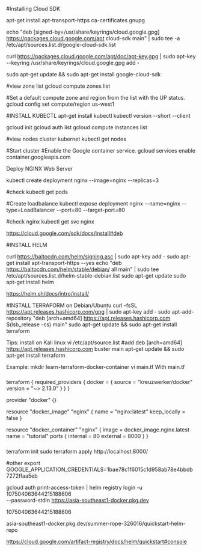 #Installing Cloud SDK

apt-get install apt-transport-https ca-certificates gnupg

echo "deb [signed-by=/usr/share/keyrings/cloud.google.gpg] https://packages.cloud.google.com/apt cloud-sdk main" | sudo tee -a /etc/apt/sources.list.d/google-cloud-sdk.list

curl https://packages.cloud.google.com/apt/doc/apt-key.gpg | sudo apt-key --keyring /usr/share/keyrings/cloud.google.gpg add -

sudo apt-get update && sudo apt-get install google-cloud-sdk

#view zone list
gcloud compute zones list

#Set a default compute zone and region from the list with the UP status.
gcloud config set compute/region us-west1

#INSTALL KUBECTL
apt-get install kubectl
kubectl version --short --client

gcloud init 
gcloud auth list
gcloud compute instances list

#view nodes cluster kubernet
kubectl get nodes

#Start cluster
#Enable the Google container service.
gcloud services enable container.googleapis.com


Deploy NGINX Web Server

kubectl create deployment nginx --image=nginx --replicas=3

#check
kubectl get pods

#Create loadbalance
kubectl expose deployment nginx --name=nginx --type=LoadBalancer --port=80 --target-port=80

#check nginx
kubectl get svc nginx

https://cloud.google.com/sdk/docs/install#deb

#INSTALL HELM

curl https://baltocdn.com/helm/signing.asc | sudo apt-key add -
sudo apt-get install apt-transport-https --yes
echo "deb https://baltocdn.com/helm/stable/debian/ all main" | sudo tee /etc/apt/sources.list.d/helm-stable-debian.list
sudo apt-get update
sudo apt-get install helm

https://helm.sh/docs/intro/install/


#INSTALL TERRAFORM on Debian/Ubuntu
curl -fsSL https://apt.releases.hashicorp.com/gpg | sudo apt-key add -
sudo apt-add-repository "deb [arch=amd64] https://apt.releases.hashicorp.com $(lsb_release -cs) main"
sudo apt-get update && sudo apt-get install terraform

Tips: install on Kali linux
vi /etc/apt/source.list
#add
deb [arch=amd64] https://apt.releases.hashicorp.com buster main
apt-get update && sudo apt-get install terraform

Example:
mkdir learn-terraform-docker-container
vi main.tf
With main.tf
#####
terraform {
  required_providers {
    docker = {
      source  = "kreuzwerker/docker"
      version = "~> 2.13.0"
    }
  }
}

provider "docker" {}

resource "docker_image" "nginx" {
  name         = "nginx:latest"
  keep_locally = false
}

resource "docker_container" "nginx" {
  image = docker_image.nginx.latest
  name  = "tutorial"
  ports {
    internal = 80
    external = 8000
  }
}

#####
terraform init
sudo terraform apply 
http://localhost:8000/


#other
export GOOGLE_APPLICATION_CREDENTIALS=1bae78c1f6015c1d958ab78e4bbdb7272ffaa5eb

gcloud auth print-access-token | helm registry login -u 107504063644215188606 \
--password-stdin https://asia-southeast1-docker.pkg.dev

107504063644215188606

asia-southeast1-docker.pkg.dev/summer-rope-326016/quickstart-helm-repo

https://cloud.google.com/artifact-registry/docs/helm/quickstart#console